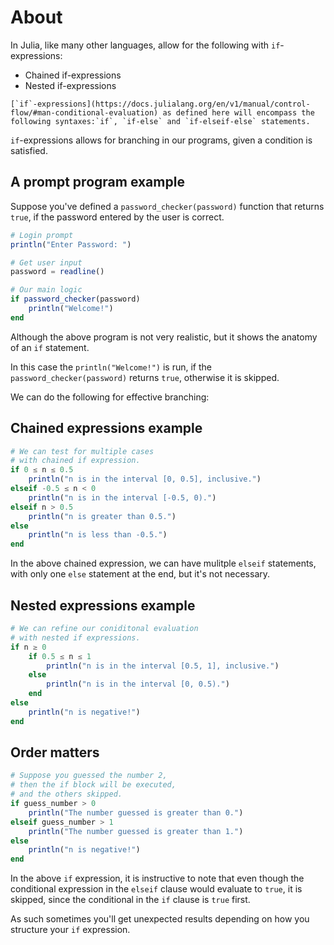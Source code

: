 # About

In Julia, like many other languages, allow for the following with `if`-expressions:

- Chained if-expressions
- Nested if-expressions

~~~~exercism/note
[`if`-expressions](https://docs.julialang.org/en/v1/manual/control-flow/#man-conditional-evaluation) as defined here will encompass the following syntaxes:`if`, `if-else` and `if-elseif-else` statements.
~~~~

`if`-expressions allows for branching in our programs, given a condition is satisfied.

## A prompt program example

Suppose you've defined a `password_checker(password)` function that returns `true`, if the password entered by the user is correct.

```julia
# Login prompt
println("Enter Password: ")

# Get user input
password = readline()

# Our main logic
if password_checker(password)
    println("Welcome!")
end
```
Although the above program is not very realistic, but it shows the anatomy of an `if` statement. 

In this case the `println("Welcome!")` is run, if the `password_checker(password)` returns `true`, otherwise it is skipped.

We can do the following for effective branching:

## Chained expressions example

```julia
# We can test for multiple cases
# with chained if expression.
if 0 ≤ n ≤ 0.5
    println("n is in the interval [0, 0.5], inclusive.")
elseif -0.5 ≤ n < 0
    println("n is in the interval [-0.5, 0).")
elseif n > 0.5
    println("n is greater than 0.5.")
else
    println("n is less than -0.5.")
end
```

In the above chained expression, we can have mulitple `elseif` statements, with only one `else` statement at the end, but it's not necessary. 

## Nested expressions example

```julia
# We can refine our coniditonal evaluation
# with nested if expressions.
if n ≥ 0
    if 0.5 ≤ n ≤ 1
        println("n is in the interval [0.5, 1], inclusive.")
    else
        println("n is in the interval [0, 0.5).")
    end
else
    println("n is negative!")
end
```

## Order matters

```julia
# Suppose you guessed the number 2,
# then the if block will be executed,
# and the others skipped.
if guess_number > 0
    println("The number guessed is greater than 0.")
elseif guess_number > 1
    println("The number guessed is greater than 1.")
else
    println("n is negative!")
end
```
In the above `if` expression, it is instructive to note that even though the conditional expression in the `elseif` clause would evaluate to `true`, it is skipped,
since the conditional in the `if` clause is `true` first.

As such sometimes you'll get unexpected results depending on how you structure your `if` expression.